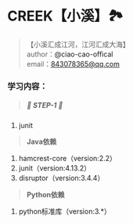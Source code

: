 # CREEK【小溪】🏞
> 【小溪汇成江河，江河汇成大海】<br>
author：<a url='https://github.com/ciao-cao-offical'>@ciao-cao-offical</a><br>
email：[843078365@qq.com](843078365@qq.com)<br>

### 学习内容：
> ##### 👣 STEP-1 👣 </br>
1. junit

> **Java依赖**<br/>
1. hamcrest-core（version:2.2）
2. junit（version:4.13.2）
3. disruptor（version:3.4.4）

> **Python依赖**<br/>
1. python标准库（version:3.*）







